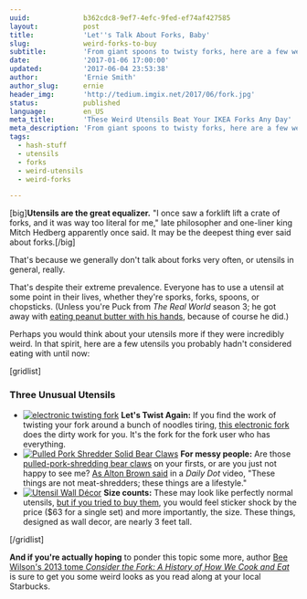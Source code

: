 ```yaml
---
uuid:             b362cdc8-9ef7-4efc-9fed-ef74af427585
layout:           post
title:            'Let''s Talk About Forks, Baby'
slug:             weird-forks-to-buy
subtitle:         'From giant spoons to twisty forks, here are a few weird utensils that will probably make it harder for you to eat than it already is.'
date:             '2017-01-06 17:00:00'
updated:          '2017-06-04 23:53:38'
author:           'Ernie Smith'
author_slug:      ernie
header_img:       'http://tedium.imgix.net/2017/06/fork.jpg'
status:           published
language:         en_US
meta_title:       'These Weird Utensils Beat Your IKEA Forks Any Day'
meta_description: 'From giant spoons to twisty forks, here are a few weird utensils that will probably make it harder for you to eat than it already is.'
tags:
  - hash-stuff
  - utensils
  - forks
  - weird-utensils
  - weird-forks

---
```


[big]**Utensils are the great equalizer.** "I once saw a forklift lift a crate of forks, and it was way too literal for me," late philosopher and one-liner king Mitch Hedberg apparently once said. It may be the deepest thing ever said about forks.[/big]

That's because we generally don't talk about forks very often, or utensils in general, really.

That's despite their extreme prevalence. Everyone has to use a utensil at some point in their lives, whether they're sporks, forks, spoons, or chopsticks. (Unless you're Puck from *The Real World* season 3; he got away with [eating peanut butter with his hands](http://www.mtv.com/videos/misc/1105158/real-world-puck.jhtml), because of course he did.)

Perhaps you would think about your utensils more if they were incredibly weird. In that spirit, here are a few utensils you probably hadn't considered eating with until now:

[gridlist]

### Three Unusual Utensils

* [![electronic twisting fork](http://tedium.imgix.net/2017/06/0106_fork1.jpg)](http://amzn.to/2iO6ksk) **Let's Twist Again:** If you find the work of twisting your fork around a bunch of noodles tiring, [this electronic fork](http://amzn.to/2iO6ksk) does the dirty work for you. It's the fork for the fork user who has everything.
* [![Pulled Pork Shredder Solid Bear Claws](http://tedium.imgix.net/2017/06/0106_fork2.jpg)](http://amzn.to/2iz9JvV)
 **For messy people:** Are those [pulled-pork-shredding bear claws](http://amzn.to/2iz9JvV) on your firsts, or are you just not happy to see me? [As Alton Brown said](https://www.youtube.com/watch?v=FgFeVlw2Ywg) in a *Daily Dot* video, "These things are not meat-shredders; these things are a lifestyle."
* [![Utensil Wall Décor](http://tedium.imgix.net/2017/06/0106_fork3.jpg)](http://amzn.to/2iz93Xo) **Size counts:** These may look like perfectly normal utensils, [but if you tried to buy them](http://amzn.to/2iz93Xo), you would feel sticker shock by the price ($63 for a single set) and more importantly, the size. These things, designed as wall decor, are nearly 3 feet tall.

[/gridlist]

**And if you're actually hoping** to ponder this topic some more, author [Bee Wilson's 2013 tome *Consider the Fork: A History of How We Cook and Eat*](http://amzn.to/2iOi7ql) is sure to get you some weird looks as you read along at your local Starbucks.
